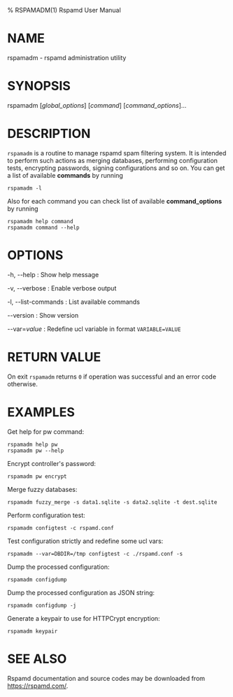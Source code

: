 % RSPAMADM(1) Rspamd User Manual

# NAME

rspamadm - rspamd administration utility

# SYNOPSIS

rspamadm [*global_options*] [*command*] [*command_options*]...

# DESCRIPTION

`rspamadm` is a routine to manage rspamd spam filtering system. It is intended to perform
such actions as merging databases, performing configuration tests, encrypting passwords,
signing configurations and so on. You can get a list of available **commands** by running

    rspamadm -l

Also for each command you can check list of available **command_options** by running

    rspamadm help command
    rspamadm command --help
    

# OPTIONS

-h, \--help
:   Show help message

-v, \--verbose
:   Enable verbose output

-l, \--list-commands
:   List available commands

\--version
:   Show version

\--var=*value*
:   Redefine ucl variable in format `VARIABLE=VALUE`

# RETURN VALUE

On exit `rspamadm` returns `0` if operation was successful and an error code otherwise.

# EXAMPLES

Get help for pw command:

    rspamadm help pw
    rspamadm pw --help

Encrypt controller's password:

    rspamadm pw encrypt

Merge fuzzy databases:

    rspamadm fuzzy_merge -s data1.sqlite -s data2.sqlite -t dest.sqlite

Perform configuration test:

    rspamadm configtest -c rspamd.conf

Test configuration strictly and redefine some ucl vars:

    rspamadm --var=DBDIR=/tmp configtest -c ./rspamd.conf -s


Dump the processed configuration:

    rspamadm configdump

Dump the processed configuration as JSON string:

    rspamadm configdump -j

Generate a keypair to use for HTTPCrypt encryption:

    rspamadm keypair

# SEE ALSO

Rspamd documentation and source codes may be downloaded from
<https://rspamd.com/>.
